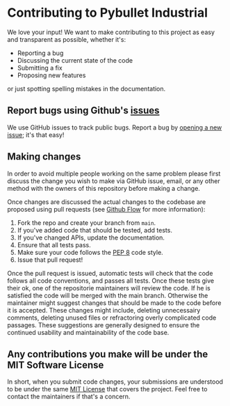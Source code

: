 # Contributing to Pybullet Industrial
We love your input! We want to make contributing to this project as easy and transparent as possible, whether it's:

- Reporting a bug
- Discussing the current state of the code
- Submitting a fix
- Proposing new features

or just spotting spelling mistakes in the documentation.

## Report bugs using Github's [issues](https://github.com/briandk/transcriptase-atom/issues)
We use GitHub issues to track public bugs. Report a bug by [opening a new issue](); it's that easy!

## Making changes 
In order to avoid multiple people working on the same problem please first discuss the change you wish to make via GitHub issue,
email, or any other method with the owners of this repository before making a change.

Once changes are discussed the actual changes to the codebase are proposed using pull requests (see  [Github Flow](https://guides.github.com/introduction/flow/index.html) for more information):

1. Fork the repo and create your branch from `main`.
2. If you've added code that should be tested, add tests.
3. If you've changed APIs, update the documentation.
4. Ensure that all tests pass.
5. Make sure your code  follows the [PEP 8](https://www.python.org/dev/peps/pep-0008/) code style.
6. Issue that pull request!

Once the pull request is issued, automatic tests will check that the code follows all code conventions, and passes all tests.
Once these tests give their ok, one of the repositorie maintainers will review the code.
If he is satisfied the code will be merged with the main branch.
Otherwise the maintainer might suggest changes that should be made to the code before it is accepted.
These changes might include, deleting unnecessairy comments, deleting unused files or refractoring overly complicated code passages.
These suggestions are generally designed to ensure the continued usability and maintainability of the code base.

## Any contributions you make will be under the MIT Software License
In short, when you submit code changes, your submissions are understood to be under the same [MIT License](http://choosealicense.com/licenses/mit/) that covers the project. Feel free to contact the maintainers if that's a concern.



